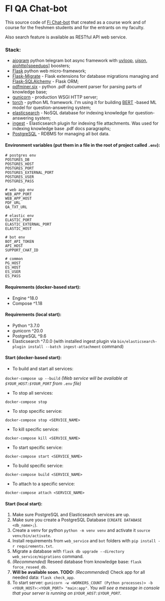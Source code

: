 # FI QA Chat-bot

This source code of [Fi Chat-bot](https://t.me/FIChatbot) that created as a course work and of course for the freshmen students and for the entrants on my faculty.

Also search feature is available as RESTful API web service.

### Stack:

* [aiogram](https://aiogram.readthedocs.io/en/latest/index.html) python telegram bot async framework with [uvloop](https://uvloop.readthedocs.io/), [ujson](https://github.com/ultrajson/ultrajson), [aiohttp[speedups]](https://docs.aiohttp.org/en/stable/#installing-speedups-altogether) boosters;
* [Flask](https://flask.palletsprojects.com/en/1.1.x/) python web micro-framework;
* [Flask-Migrate](https://flask-migrate.readthedocs.io/en/latest/) - Flask extensions for database migrations managing and [Flask-SQLAlchemy](https://flask-sqlalchemy.palletsprojects.com/en/2.x/) - Flask ORM;
* [pdfminer.six](https://pdfminersix.readthedocs.io/en/latest/) - python .pdf document parser for parsing parts of knowledge base;
* [gunicorn](https://gunicorn.org/) - production WSGI HTTP server;
* [torch](https://pytorch.org/) - python ML framework. I'm using it for building [BERT](https://github.com/google-research/bert/blob/master/multilingual.md) -based ML model for question-answering system;
* [elasticsearch](https://www.elastic.co/) - NoSQL database for indexing knowledge for question-answering system;
* [ingest](https://www.elastic.co/guide/en/elasticsearch/plugins/current/ingest-attachment.html) - Elasticsearch plugin for indexing file attachments. Was used for indexing knowledge base .pdf docs paragraphs;
* [PostgreSQL](https://www.postgresql.org/) - RDBMS for managing all bot data. 

#### Environment variables (put them in a file in the root of project called `.env`):
```.env
# postgres env
POSTGRES_DB
POSTGRES_HOST
POSTGRES_PORT
POSTGRES_EXTERNAL_PORT
POSTGRES_USER
POSTGRES_PASS

# web app env
WEB_APP_PORT
WEB_APP_HOST
PDF_URL
QA_TXT_URL

# elastic env
ELASTIC_PORT
ELASTIC_EXTERNAL_PORT
ELASTIC_HOST

# bot env
BOT_API_TOKEN
API_HOST
SUPPORT_CHAT_ID

# common
PG_HOST
ES_HOST
ES_USER
ES_PASS
```

#### Requirements (docker-based start):
* Engine ^18.0
* Compose ^1.18

#### Requirements (local start):
* Python ^3.7.0
* gunicorn ^20.0
* PostgreSQL ^9.6
* Elasticsearch ^7.0.0 (with installed ingest plugin via `bin/elasticsearch-plugin install --batch ingest-attachment` command)

#### Start (docker-based start):

* To build and start all services:

`docker-compose up --build` *(Web service will be available at `$YOUR_HOST:$YOUR_PORT` from `.env` file)*

* To stop all services:

`docker-compose stop`

* To stop specific service:

`docker-compose stop <SERVICE_NAME>`

* To kill specific service:

`docker-compose kill <SERVICE_NAME>`

* To start specific service:

`docker-compose start <SERVICE_NAME>`

* To build specific service: 

`docker-compose build <SERVICE_NAME>`

* To attach to a specific service:

`docker-compose attach <SERVICE_NAME>`

#### Start (local start):

1. Make sure PostgreSQL and Elasticsearch services are up. 
1. Make sure you create a PostgreSQL Database (`CREATE DATABASE <db_name>;`).
1. Create a venv for python `python -m venv venv` and activate it `source venv/bin/activate`.
1. Install requirements from `web_service` and `bot` folders with `pip install -r requirements.txt`.
1. Migrate a database with `flask db upgrade --directory web_service/migrations` command.
1. *(Recommended)* Reseed database from knowledge base: `flask force_reseed_db`.
1. **Will be available soon. TODO:** *(Recommended)* Check app for all needed data: `flask check_app`.
1. To start server: `gunicorn -w <WORKERS_COUNT (Python processes)> -b <YOUR_HOST>:<YOUR_PORT> "main:app"`. *You will see a message in console that your server is running on `$YOUR_HOST:$YOUR_PORT`*. 
